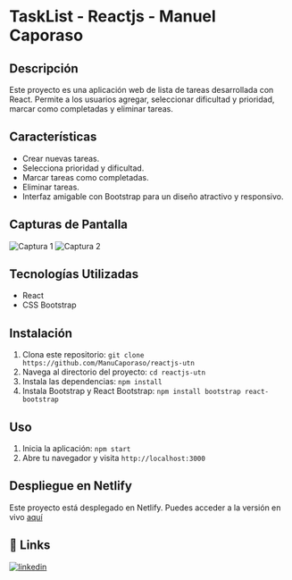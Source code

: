 
# TaskList - Reactjs - Manuel Caporaso



## Descripción
Este proyecto es una aplicación web de lista de tareas desarrollada con React. Permite a los usuarios agregar, seleccionar dificultad y prioridad, marcar como completadas y eliminar tareas.

## Características
- Crear nuevas tareas.
- Selecciona prioridad y dificultad.
- Marcar tareas como completadas.
- Eliminar tareas.
- Interfaz amigable con Bootstrap para un diseño atractivo y responsivo.

## Capturas de Pantalla
![Captura 1](https://i.postimg.cc/ZR4p0MZk/1.png)
![Captura 2](https://i.postimg.cc/k4s8SvX2/2.png)



## Tecnologías Utilizadas
- React
- CSS Bootstrap

## Instalación
1. Clona este repositorio: `git clone https://github.com/ManuCaporaso/reactjs-utn`
2. Navega al directorio del proyecto: `cd reactjs-utn`
3. Instala las dependencias: `npm install`
4. Instala Bootstrap y React Bootstrap: `npm install bootstrap react-bootstrap`

## Uso
1. Inicia la aplicación: `npm start`
2. Abre tu navegador y visita `http://localhost:3000`

## Despliegue en Netlify
Este proyecto está desplegado en Netlify. Puedes acceder a la versión en vivo [aquí](https://reactjs-utn-caporaso.netlify.app/)





## 🔗 Links
[![linkedin](https://img.shields.io/badge/linkedin-0A66C2?style=for-the-badge&logo=linkedin&logoColor=white)](https://www.linkedin.com/in/manu-caporaso/)



